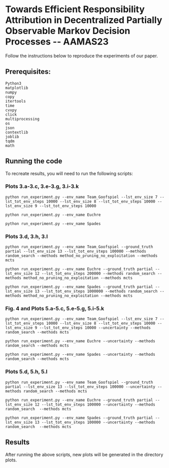 # Towards Efficient Responsibility Attribution in Decentralized Partially Observable Markov Decision Processes -- AAMAS23

Follow the instructions below to reproduce the experiments of our paper.

## Prerequisites:
```
Python3
matplotlib
numpy
copy
itertools
time
cvxpy
click
multiprocessing
os
json
contextlib
joblib
tqdm
math
```

## Running the code
To recreate results, you will need to run the following scripts:

### Plots 3.a-3.c, 3.e-3.g, 3.i-3.k
```
python run_experiment.py --env_name Team_Goofspiel --lst_env_size 7 --lst_tot_env_steps 10000 --lst_env_size 8 --lst_tot_env_steps 10000 --lst_env_size 9 --lst_tot_env_steps 10000
```
```
python run_experiment.py --env_name Euchre
```
```
python run_experiment.py --env_name Spades
```

### Plots 3.d, 3.h, 3.l
```
python run_experiment.py --env_name Team_Goofspiel --ground_truth partial --lst_env_size 13 --lst_tot_env_steps 100000 --methods random_search --methods method_no_pruning_no_exploitation --methods mcts
```
```
python run_experiment.py --env_name Euchre --ground_truth partial --lst_env_size 12 --lst_tot_env_steps 200000 --methods random_search --methods method_no_pruning_no_exploitation --methods mcts
```
```
python run_experiment.py --env_name Spades --ground_truth partial --lst_env_size 13 --lst_tot_env_steps 1000000 --methods random_search --methods method_no_pruning_no_exploitation --methods mcts
```

### Fig. 4 and Plots 5.a-5.c, 5.e-5.g, 5.i-5.k
```
python run_experiment.py --env_name Team_Goofspiel --lst_env_size 7 --lst_tot_env_steps 10000 --lst_env_size 8 --lst_tot_env_steps 10000 --lst_env_size 9 --lst_tot_env_steps 10000 --uncertainty --methods random_search --methods mcts
```
```
python run_experiment.py --env_name Euchre --uncertainty --methods random_search --methods mcts
```
```
python run_experiment.py --env_name Spades --uncertainty --methods random_search --methods mcts
```

### Plots 5.d, 5.h, 5.l
```
python run_experiment.py --env_name Team_Goofspiel --ground_truth partial --lst_env_size 13 --lst_tot_env_steps 100000 --uncertainty --methods random_search --methods mcts
```
```
python run_experiment.py --env_name Euchre --ground_truth partial --lst_env_size 12 --lst_tot_env_steps 100000 --uncertainty --methods random_search  --methods mcts
```
```
python run_experiment.py --env_name Spades --ground_truth partial --lst_env_size 13 --lst_tot_env_steps 100000 --uncertainty --methods random_search  --methods mcts
```

## Results

After running the above scripts, new plots will be generated in the directory plots.
